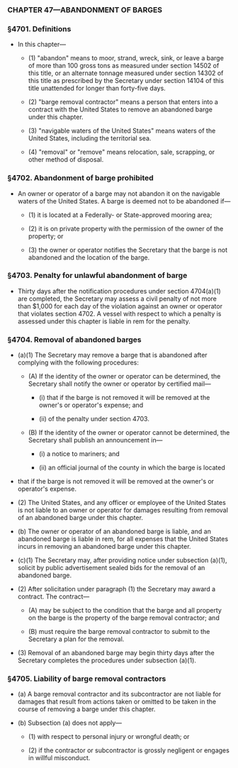 ### **CHAPTER 47—ABANDONMENT OF BARGES**

### §4701. Definitions
* In this chapter—

  * (1) "abandon" means to moor, strand, wreck, sink, or leave a barge of more than 100 gross tons as measured under section 14502 of this title, or an alternate tonnage measured under section 14302 of this title as prescribed by the Secretary under section 14104 of this title unattended for longer than forty-five days.

  * (2) "barge removal contractor" means a person that enters into a contract with the United States to remove an abandoned barge under this chapter.

  * (3) "navigable waters of the United States" means waters of the United States, including the territorial sea.

  * (4) "removal" or "remove" means relocation, sale, scrapping, or other method of disposal.

### §4702. Abandonment of barge prohibited
* An owner or operator of a barge may not abandon it on the navigable waters of the United States. A barge is deemed not to be abandoned if—

  * (1) it is located at a Federally- or State-approved mooring area;

  * (2) it is on private property with the permission of the owner of the property; or

  * (3) the owner or operator notifies the Secretary that the barge is not abandoned and the location of the barge.

### §4703. Penalty for unlawful abandonment of barge
* Thirty days after the notification procedures under section 4704(a)(1) are completed, the Secretary may assess a civil penalty of not more than $1,000 for each day of the violation against an owner or operator that violates section 4702. A vessel with respect to which a penalty is assessed under this chapter is liable in rem for the penalty.

### §4704. Removal of abandoned barges
* (a)(1) The Secretary may remove a barge that is abandoned after complying with the following procedures:

  * (A) If the identity of the owner or operator can be determined, the Secretary shall notify the owner or operator by certified mail—

    * (i) that if the barge is not removed it will be removed at the owner's or operator's expense; and

    * (ii) of the penalty under section 4703.


  * (B) If the identity of the owner or operator cannot be determined, the Secretary shall publish an announcement in—

    * (i) a notice to mariners; and

    * (ii) an official journal of the county in which the barge is located


* that if the barge is not removed it will be removed at the owner's or operator's expense.


* (2) The United States, and any officer or employee of the United States is not liable to an owner or operator for damages resulting from removal of an abandoned barge under this chapter.

* (b) The owner or operator of an abandoned barge is liable, and an abandoned barge is liable in rem, for all expenses that the United States incurs in removing an abandoned barge under this chapter.

* (c)(1) The Secretary may, after providing notice under subsection (a)(1), solicit by public advertisement sealed bids for the removal of an abandoned barge.

* (2) After solicitation under paragraph (1) the Secretary may award a contract. The contract—

  * (A) may be subject to the condition that the barge and all property on the barge is the property of the barge removal contractor; and

  * (B) must require the barge removal contractor to submit to the Secretary a plan for the removal.


* (3) Removal of an abandoned barge may begin thirty days after the Secretary completes the procedures under subsection (a)(1).

### §4705. Liability of barge removal contractors
* (a) A barge removal contractor and its subcontractor are not liable for damages that result from actions taken or omitted to be taken in the course of removing a barge under this chapter.

* (b) Subsection (a) does not apply—

  * (1) with respect to personal injury or wrongful death; or

  * (2) if the contractor or subcontractor is grossly negligent or engages in willful misconduct.